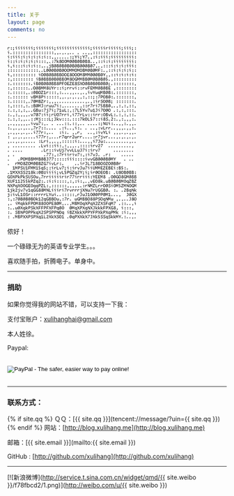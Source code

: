 ```yaml
---
title: 关于
layout: page
comments: no
---
```



![](https://github.com/xulihang/xulihang.github.io/raw/master/album/me.gif)

侬好！

一个碌碌无为的英语专业学生。。。

喜欢随手拍，折腾电子。单身中。


----

### 捐助

如果你觉得我的网站不错，可以支持一下我：

支付宝账户：xulihanghai@gmail.com

本人姓徐。

Paypal:

<form action="https://www.paypal.com/cgi-bin/webscr" method="post"><input name="cmd" type="hidden" value="_donations" />
<input name="business" type="hidden" value="xulihanghai@163.com" />
<input name="lc" type="hidden" value="US" />
<input name="item_name" type="hidden" value="Donate to Xu Lihang" />
<input name="no_note" type="hidden" value="0" />
<input name="currency_code" type="hidden" value="USD" />
<input name="bn" type="hidden" value="PP-DonationsBF:btn_donateCC_LG.gif:NonHostedGuest" /><br />
<input alt="PayPal - The safer, easier way to pay online!" name="submit" src="https://www.paypalobjects.com/en_US/i/btn/btn_donateCC_LG.gif" type="image" /><br />
<img src="https://www.paypalobjects.com/zh_XC/i/scr/pixel.gif" alt="" width="1" height="1" border="0" /></form>

----

### 联系方式：

{% if site.qq %}
ＱＱ：[{{ site.qq }}](tencent://message/?uin={{ site.qq }})
{% endif %}
网站：[http://blog.xulihang.me](http://blog.xulihang.me)

邮箱：[{{ site.email }}](mailto:{{ site.email }})

GitHub : [http://github.com/xulihang](http://github.com/xulihang)

----


[![新浪微博](http://service.t.sina.com.cn/widget/qmd/{{ site.weibo }}/f78fbcd2/1.png)](http://weibo.com/u/{{ site.weibo }})
